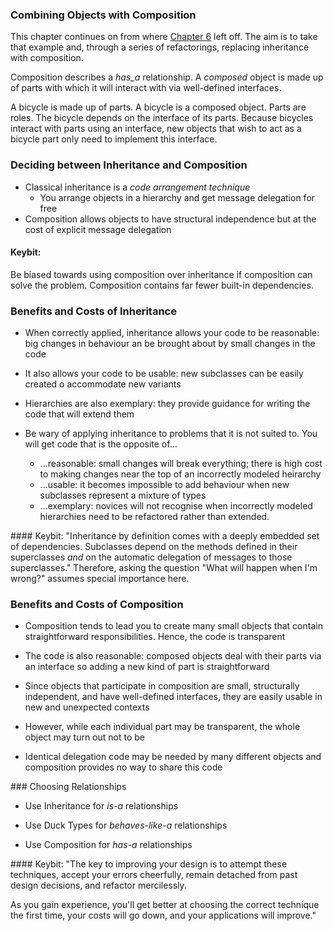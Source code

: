 ### Combining Objects with Composition

This chapter continues on from where [Chapter 6](https://github.com/NadiDami/keybits/blob/master/poodr_metz/6_acquiring_behaviour_through_inheritance.md) left off. The aim is to take that example and, through a series of refactorings, replacing inheritance with composition.

Composition describes a *has_a* relationship. A *composed* object is made up of parts with which it will interact with via well-defined interfaces.

A bicycle is made up of parts. A bicycle is a composed object. Parts are roles. The bicycle depends on the interface of its parts. Because bicycles interact with parts using an interface, new objects that wish to act as a bicycle part only need to implement this interface.

### Deciding between Inheritance and Composition

* Classical inheritance is a *code arrangement technique*
  * You arrange objects in a hierarchy and get message delegation for free
* Composition allows objects to have structural independence but at the cost of explicit message delegation

#### Keybit:
Be biased towards using composition over inheritance if composition can solve the problem. Composition contains far fewer built-in dependencies.


### Benefits and Costs of Inheritance

* When correctly applied, inheritance allows your code to be reasonable: big changes in behaviour an be brought about by small changes in the code
* It also allows your code to be usable: new subclasses can be easily created o accommodate new variants
* Hierarchies are also exemplary: they provide guidance for writing the code that will extend them

* Be wary of applying inheritance to problems that it is not suited to. You will get code that is the opposite of...
  * ...reasonable: small changes will break everything; there is high cost to making changes near the top of an incorrectly modeled heirarchy
  * ...usable: it becomes impossible to add behaviour when new subclasses represent a mixture of types
  * ...exemplary: novices will not recognise when incorrectly modeled hierarchies need to be refactored rather than extended.

#### Keybit:
"Inheritance by definition comes with a deeply embedded set of dependencies. Subclasses depend on the methods defined in their superclasses *and* on the automatic delegation of messages to those superclasses." Therefore, asking the question "What will happen when I'm wrong?" assumes special importance here.

### Benefits and Costs of Composition

* Composition tends to lead you to create many small objects that contain straightforward responsibilities. Hence, the code is transparent
* The code is also reasonable: composed objects deal with their parts via an interface so adding a new kind of part is straightforward
* Since objects that participate in composition are small, structurally independent, and have well-defined interfaces, they are easily usable in new and unexpected contexts

* However, while each individual part may be transparent, the whole object may turn out not to be
* Identical delegation code may be needed by many different objects and composition provides no way to share this code


### Choosing Relationships

* Use Inheritance for *is-a* relationships

* Use Duck Types for *behaves-like-a* relationships

* Use Composition for *has-a* relationships

#### Keybit:
"The key to improving your design is to attempt these techniques, accept your errors cheerfully, remain detached from past design decisions, and refactor mercilessly.

As you gain experience, you'll get better at choosing the correct technique the first time, your costs will go down, and your applications will improve."
